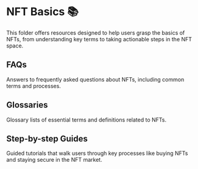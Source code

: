 # NFT Basics 📚

This folder offers resources designed to help users grasp the basics of NFTs, from understanding key terms to taking actionable steps in the NFT space.

## FAQs
Answers to frequently asked questions about NFTs, including common terms and processes.

## Glossaries
Glossary lists of essential terms and definitions related to NFTs.

## Step-by-step Guides
Guided tutorials that walk users through key processes like buying NFTs and staying secure in the NFT market.

